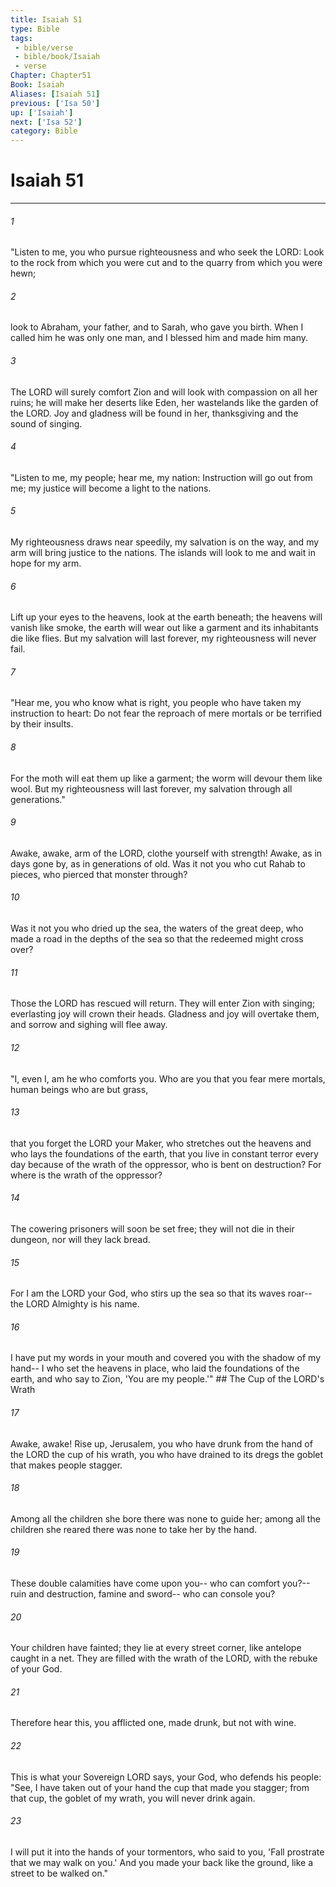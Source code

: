 ```yaml
---
title: Isaiah 51
type: Bible
tags:
 - bible/verse
 - bible/book/Isaiah
 - verse
Chapter: Chapter51
Book: Isaiah
Aliases: [Isaiah 51]
previous: ['Isa 50']
up: ['Isaiah']
next: ['Isa 52']
category: Bible
---
```

# Isaiah 51

***


###### 1 
"Listen to me, you who pursue righteousness and who seek the LORD: Look to the rock from which you were cut and to the quarry from which you were hewn; 

###### 2 
look to Abraham, your father, and to Sarah, who gave you birth. When I called him he was only one man, and I blessed him and made him many. 

###### 3 
The LORD will surely comfort Zion and will look with compassion on all her ruins; he will make her deserts like Eden, her wastelands like the garden of the LORD. Joy and gladness will be found in her, thanksgiving and the sound of singing. 

###### 4 
"Listen to me, my people; hear me, my nation: Instruction will go out from me; my justice will become a light to the nations. 

###### 5 
My righteousness draws near speedily, my salvation is on the way, and my arm will bring justice to the nations. The islands will look to me and wait in hope for my arm. 

###### 6 
Lift up your eyes to the heavens, look at the earth beneath; the heavens will vanish like smoke, the earth will wear out like a garment and its inhabitants die like flies. But my salvation will last forever, my righteousness will never fail. 

###### 7 
"Hear me, you who know what is right, you people who have taken my instruction to heart: Do not fear the reproach of mere mortals or be terrified by their insults. 

###### 8 
For the moth will eat them up like a garment; the worm will devour them like wool. But my righteousness will last forever, my salvation through all generations." 

###### 9 
Awake, awake, arm of the LORD, clothe yourself with strength! Awake, as in days gone by, as in generations of old. Was it not you who cut Rahab to pieces, who pierced that monster through? 

###### 10 
Was it not you who dried up the sea, the waters of the great deep, who made a road in the depths of the sea so that the redeemed might cross over? 

###### 11 
Those the LORD has rescued will return. They will enter Zion with singing; everlasting joy will crown their heads. Gladness and joy will overtake them, and sorrow and sighing will flee away. 

###### 12 
"I, even I, am he who comforts you. Who are you that you fear mere mortals, human beings who are but grass, 

###### 13 
that you forget the LORD your Maker, who stretches out the heavens and who lays the foundations of the earth, that you live in constant terror every day because of the wrath of the oppressor, who is bent on destruction? For where is the wrath of the oppressor? 

###### 14 
The cowering prisoners will soon be set free; they will not die in their dungeon, nor will they lack bread. 

###### 15 
For I am the LORD your God, who stirs up the sea so that its waves roar-- the LORD Almighty is his name. 

###### 16 
I have put my words in your mouth and covered you with the shadow of my hand-- I who set the heavens in place, who laid the foundations of the earth, and who say to Zion, 'You are my people.'" ## The Cup of the LORD's Wrath 

###### 17 
Awake, awake! Rise up, Jerusalem, you who have drunk from the hand of the LORD the cup of his wrath, you who have drained to its dregs the goblet that makes people stagger. 

###### 18 
Among all the children she bore there was none to guide her; among all the children she reared there was none to take her by the hand. 

###### 19 
These double calamities have come upon you-- who can comfort you?-- ruin and destruction, famine and sword-- who can console you? 

###### 20 
Your children have fainted; they lie at every street corner, like antelope caught in a net. They are filled with the wrath of the LORD, with the rebuke of your God. 

###### 21 
Therefore hear this, you afflicted one, made drunk, but not with wine. 

###### 22 
This is what your Sovereign LORD says, your God, who defends his people: "See, I have taken out of your hand the cup that made you stagger; from that cup, the goblet of my wrath, you will never drink again. 

###### 23 
I will put it into the hands of your tormentors, who said to you, 'Fall prostrate that we may walk on you.' And you made your back like the ground, like a street to be walked on." 
